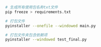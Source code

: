 ```bash
# 生成所有使用包名称txt文件
pip freeze > requirements.txt
```
```bash
# 打包文件
pyinstaller --onefile --windowed main.py
```

```bash
# 打包文件夹包含依赖项
pyinstaller --windowed test_final.py
```

